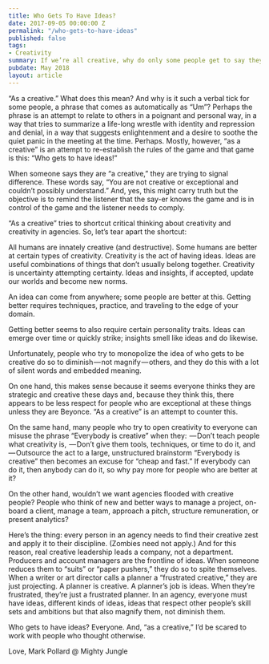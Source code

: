 ```yaml
---
title: Who Gets To Have Ideas?
date: 2017-09-05 00:00:00 Z
permalink: "/who-gets-to-have-ideas"
published: false
tags:
- Creativity
summary: If we’re all creative, why do only some people get to say they are creative?
pubdate: May 2018
layout: article
---
```


“As a creative.” What does this mean? And why is it such a verbal tick for some people, a phrase that comes as automatically as “Um”?
Perhaps the phrase is an attempt to relate to others in a poignant and personal way, in a way that tries to summarize a life-long wrestle with identity and repression and denial, in a way that suggests enlightenment and a desire to soothe the quiet panic in the meeting at the time.
Perhaps.
Mostly, however, “as a creative” is an attempt to re-establish the rules of the game and that game is this: “Who gets to have ideas!”

When someone says they are “a creative,” they are trying to signal difference. These words say, “You are not creative or exceptional and couldn’t possibly understand.” And, yes, this might carry truth but the objective is to remind the listener that the say-er knows the game and is in control of the game and the listener needs to comply.

“As a creative” tries to shortcut critical thinking about creativity and creativity in agencies. So, let’s tear apart the shortcut:

All humans are innately creative (and destructive).
Some humans are better at certain types of creativity.
Creativity is the act of having ideas.
Ideas are useful combinations of things that don’t usually belong together.
Creativity is uncertainty attempting certainty.
Ideas and insights, if accepted, update our worlds and become new norms.

An idea can come from anywhere; some people are better at this.
Getting better requires techniques, practice, and traveling to the edge of your domain.

Getting better seems to also require certain personality traits.
Ideas can emerge over time or quickly strike; insights smell like ideas and do likewise.

Unfortunately, people who try to monopolize the idea of who gets to be creative do so to diminish — not magnify — others, and they do this with a lot of silent words and embedded meaning.

On one hand, this makes sense because it seems everyone thinks they are strategic and creative these days and, because they think this, there appears to be less respect for people who are exceptional at these things unless they are Beyonce. “As a creative” is an attempt to counter this.

On the same hand, many people who try to open creativity to everyone can misuse the phrase “Everybody is creative” when they:
 — Don’t teach people what creativity is,
 — Don’t give them tools, techniques, or time to do it, and
 — Outsource the act to a large, unstructured brainstorm
“Everybody is creative” then becomes an excuse for “cheap and fast.” If everybody can do it, then anybody can do it, so why pay more for people who are better at it?

On the other hand, wouldn’t we want agencies flooded with creative people? People who think of new and better ways to manage a project, on-board a client, manage a team, approach a pitch, structure remuneration, or present analytics?

Here’s the thing: every person in an agency needs to find their creative zest and apply it to their discipline. (Zombies need not apply.) And for this reason, real creative leadership leads a company, not a department.
Producers and account managers are the frontline of ideas. When someone reduces them to “suits” or “paper pushers,” they do so to spite themselves. When a writer or art director calls a planner a “frustrated creative,” they are just projecting. A planner is creative. A planner’s job is ideas. When they’re frustrated, they’re just a frustrated planner.
In an agency, everyone must have ideas, different kinds of ideas, ideas that respect other people’s skill sets and ambitions but that also magnify them, not diminish them.

Who gets to have ideas? Everyone. And, “as a creative,” I’d be scared to work with people who thought otherwise.

Love,
Mark Pollard @ Mighty Jungle
